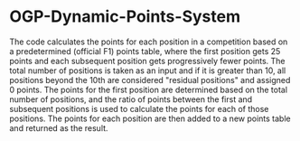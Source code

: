 # OGP-Dynamic-Points-System

The code calculates the points for each position in a competition based on a predetermined (official F1) points table, where the first position gets 25 points and each subsequent position gets progressively fewer points. The total number of positions is taken as an input and if it is greater than 10, all positions beyond the 10th are considered "residual positions" and assigned 0 points. The points for the first position are determined based on the total number of positions, and the ratio of points between the first and subsequent positions is used to calculate the points for each of those positions. The points for each position are then added to a new points table and returned as the result.

